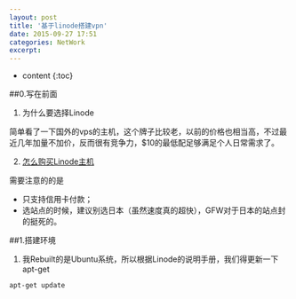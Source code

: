 ```yaml
---
layout: post
title: '基于linode搭建vpn'
date: 2015-09-27 17:51
categories: NetWork
excerpt:
---
```


* content
{:toc}

##0.写在前面

1. 为什么要选择Linode

简单看了一下国外的vps的主机，这个牌子比较老，以前的价格也相当高，不过最近几年加量不加价，反而很有竞争力，$10的最低配足够满足个人日常需求了。

2. [怎么购买Linode主机](http://my.oschina.net/denglz/blog/313858)

需要注意的的是
* 只支持信用卡付款；
* 选站点的时候，建议别选日本（虽然速度真的超快），GFW对于日本的站点封的挺死的。

##1.搭建环境

1. 我Rebuilt的是Ubuntu系统，所以根据Linode的说明手册，我们得更新一下apt-get

``` shell
apt-get update
```
